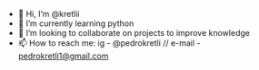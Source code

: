 - 👋 Hi, I’m @kretlii
- 🌱 I’m currently learning python 
- 💞️ I’m looking to collaborate on projects to improve knowledge
- 📫 How to reach me: ig - @pedrokretli // e-mail - pedrokretli1@gmail.com


